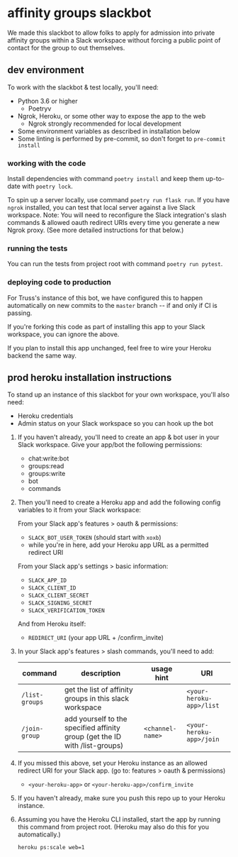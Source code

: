 # affinity groups slackbot

We made this slackbot to allow folks to apply for admission into private affinity groups within a Slack workspace without forcing a public point of contact for the group to out themselves.


## dev environment

To work with the slackbot & test locally, you'll need:

- Python 3.6 or higher
  - Poetryv
- Ngrok, Heroku, or some other way to expose the app to the web
  - Ngrok strongly recommended for local development
- Some environment variables as described in installation below
- Some linting is performed by pre-commit, so don't forget to `pre-commit install`


### working with the code

Install dependencies with command `poetry install` and keep them up-to-date with `poetry lock`.

To spin up a server locally, use command `poetry run flask run`. If you have `ngrok` installed, you can test that local server against a live Slack workspace. Note: You will need to reconfigure the Slack integration's slash commands & allowed oauth redirect URIs every time you generate a new Ngrok proxy. (See more detailed instructions for that below.)


### running the tests

You can run the tests from project root with command `poetry run pytest`.


### deploying code to production

For Truss's instance of this bot, we have configured this to happen automatically on new commits to the `master` branch -- if and only if CI is passing.

If you're forking this code as part of installing this app to your Slack workspace, you can ignore the above.

If you plan to install this app unchanged, feel free to wire your Heroku backend the same way.


## prod heroku installation instructions

To stand up an instance of this slackbot for your own workspace, you'll also need:

- Heroku credentials
- Admin status on your Slack workspace so you can hook up the bot

1. If you haven't already, you'll need to create an app & bot user in your Slack workspace. Give your app/bot the following permissions:

    - chat:write:bot
    - groups:read
    - groups:write
    - bot
    - commands

2. Then you'll need to create a Heroku app and add the following config variables to it from your Slack workspace:

    From your Slack app's features > oauth & permissions:

    - `SLACK_BOT_USER_TOKEN` (should start with `xoxb`)
    - while you're in here, add your Heroku app URL as a permitted redirect URI

    From your Slack app's settings > basic information:

    - `SLACK_APP_ID`
    - `SLACK_CLIENT_ID`
    - `SLACK_CLIENT_SECRET`
    - `SLACK_SIGNING_SECRET`
    - `SLACK_VERIFICATION_TOKEN`

    And from Heroku itself:

    - `REDIRECT_URI` (your app URL + /confirm_invite)

3. In your Slack app's features > slash commands, you'll need to add:

    command | description | usage hint | URI
    --------| ------------|------------|----
    `/list-groups` | get the list of affinity groups in this slack workspace | | `<your-heroku-app>/list`
    `/join-group` | add yourself to the specified affinity group (get the ID with /list-groups) | `<channel-name>` | `<your-heroku-app>/join`

4. If you missed this above, set your Heroku instance as an allowed redirect URI for your Slack app. (go to: features > oauth & permissions)

    - `<your-heroku-app>` or `<your-heroku-app>/confirm_invite`

5. If you haven't already, make sure you push this repo up to your Heroku instance.

6. Assuming you have the Heroku CLI installed, start the app by running this command from project root. (Heroku may also do this for you automatically.)

    ```bash
    heroku ps:scale web=1
    ```
